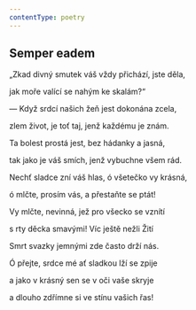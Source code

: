 ```yaml
---
contentType: poetry
---
```


<section>

## Semper eadem

„Zkad divný smutek váš vždy přichází, jste děla,

jak moře valící se nahým ke skalám?“

— Když srdcí našich žeň jest dokonána zcela,

zlem život, je toť taj, jenž každému je znám.

Ta bolest prostá jest, bez hádanky a jasná,

tak jako je váš smích, jenž vybuchne všem rád.

Nechť sladce zní váš hlas, ó všetečko vy krásná,

ó mlčte, prosím vás, a přestaňte se ptát!

Vy mlčte, nevinná, jež pro všecko se vznítí

s rty děcka smavými! Víc ještě nežli Žití

Smrt svazky jemnými zde často drží nás.

Ó přejte, srdce mé ať sladkou lží se zpije

a jako v krásný sen se v oči vaše skryje

a dlouho zdřímne si ve stínu vašich řas!

</section>
